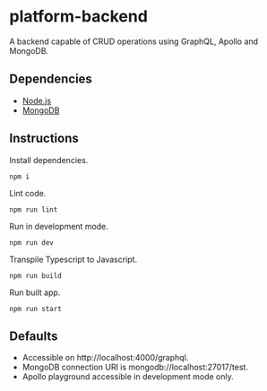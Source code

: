 # platform-backend
A backend capable of CRUD operations using GraphQL, Apollo and MongoDB.

## Dependencies
- [Node.js](https://nodejs.org/)
- [MongoDB](https://www.mongodb.com/)

## Instructions
Install dependencies.
```
npm i
```
Lint code.
```
npm run lint
```
Run in development mode.
```
npm run dev
```
Transpile Typescript to Javascript.
```
npm run build
```
Run built app.
```
npm run start
```

## Defaults
- Accessible on http://localhost:4000/graphql.
- MongoDB connection URI is mongodb://localhost:27017/test.
- Apollo playground accessible in development mode only.
